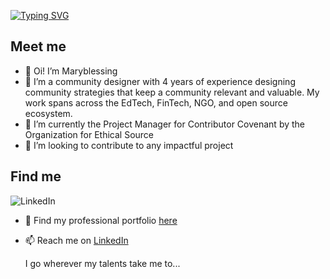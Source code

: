 [![Typing SVG](https://readme-typing-svg.demolab.com?font=Georgia&pause=1000&color=CEA2FD&width=435&lines=I+am+Maryblessing+(aka+MB))](https://git.io/typing-svg)

## Meet me
- 👋 Oi! I’m Maryblessing
- 👀 I’m a community designer with 4 years of experience designing community strategies that keep a community relevant and valuable. My work spans across the EdTech, FinTech, NGO, and open source ecosystem. 
- 🌱 I’m currently the Project Manager for Contributor Covenant by the Organization for Ethical Source
- 💞️ I’m looking to contribute to any impactful project

## Find me
![LinkedIn](https://img.shields.io/badge/linkedin-%230077B5.svg?style=for-the-badge&logo=linkedin&logoColor=white)
- 💼 Find my professional portfolio [here](https://silken-baron-cae.notion.site/Maryblessing-s-Portfolio-54db6851b53b40bcbc482f2361563e55?pvs=740)
- 📫 Reach me on [LinkedIn](https://www.linkedin.com/in/maryblessingokolie/)

  I go wherever my talents take me to... 

<!---
Maryblessing/Maryblessing is a ✨ special ✨ repository because its `README.md` (this file) appears on your GitHub profile.
You can click the Preview link to take a look at your changes.
--->
